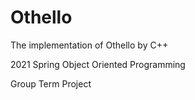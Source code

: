 # Othello
The implementation of Othello by C++

2021 Spring Object Oriented Programming

Group Term Project

